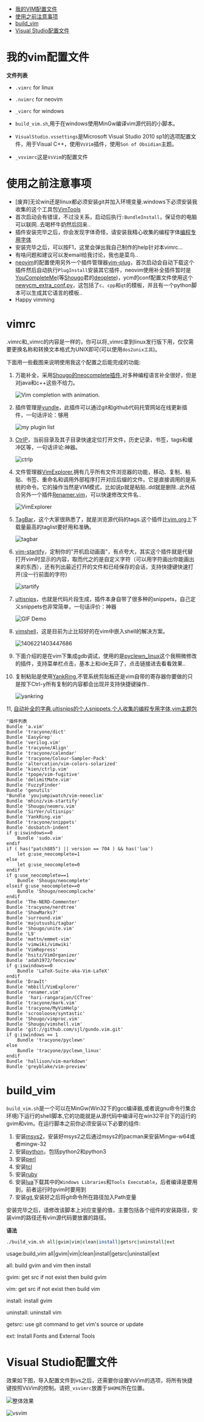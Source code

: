 - [我的VIM配置文件](#我的vim配置文件)
- [使用之前注意事项](#使用之前注意事项)
- [build_vim](#build_vim)
- [Visual Studio配置文件](#Visual-Studio配置文件)

# 我的vim配置文件

**文件列表**

- `.vimrc` for linux  

- `.nvimrc` for neovim

- `_vimrc` for windows  

- `build_vim.sh`,用于在windows使用MinGw编译vim源代码的小脚本。

- `VisualStudio.vssettings`是Microsoft Visual Studio 2010 sp1的选项配置文件，用于Visual C++，使用`VsVim`插件，使用`Son of Obsidian`主题。

- `_vsvimrc`这是`VsVim`的配置文件

# 使用之前注意事项

* [废弃]无论win还是linux都必须安装git并加入环境变量.windows下必须安装我收集的这个工具包[VimTools](https://github.com/tracyone/VimTools)
* 首次启动会有错误，不过没关系，启动后执行`:BundleInstall`，保证你的电脑可以联网..去喝杯牛奶然后回来..
* 插件安装完毕之后，你会发现字体奇怪，请安装我精心收集的编程字体[编程专用字体](https://github.com/tracyone/program_font)
* 安装完毕之后，可以按F1，这里会弹出我自己制作的help针对本vimrc...
* 有啥问题和建议可以发email给我讨论，我也是菜鸟..
* [neovim](https://github.com/neovim/neovim)的配置使用另外一个插件管理器[vim-plug](https://github.com/junegunn/vim-plug)，首次启动会自动下载这个插件然后自动执行`PlugInstall`安装其它插件，neovim使用补全插件暂时是[YouCompleteMe](https://github.com/Valloric/YouCompleteMe)(等[Shougo](https://github.com/Shougo)君的[deoplete](https://github.com/Shougo/deoplete.nvim))，ycm的conf配置文件使用这个[newycm_extra_conf.py](https://github.com/robturtle/newycm_extra_conf.py)，这包括了`c`、`cpp`和`qt`的模板，并且有一个python脚本可以生成其它语言的模板..
* Happy vimming

# vimrc

.vimrc和_vimrc的内容是一样的，你可以将_vimrc拿到linux发行版下用，仅仅需要更换名称和转换文本格式为UNIX即可(可以使用`dos2unix工具`)。

下面用一些截图来说明使用我这个配置之后能完成的功能:

1. 万能补全，采用[Shougo的neocomplete插件](https://github.com/Shougo/neocomplete.vim),对多种编程语言补全很好，但是对java和c++这些不给力。

	![Vim completion with animation.](https://f.cloud.github.com/assets/214488/623496/94ed19a2-cf68-11e2-8d33-3aad8a39d7c1.gif)

2. 插件管理是[vundle](https://github.com/gmarik/Vundle.vim)，此插件可以通过git和github代码托管网站在线更新插件，一句话评论：够用

	![my plugin list](https://cloud.githubusercontent.com/assets/4246425/3328131/c0472718-f7b8-11e3-87ab-3483a2bfd61e.png)

3. [CtrlP](https://github.com/kien/ctrlp.vim)，当前目录及其子目录快速定位打开文件，历史记录，书签，tags和缓冲区等，一句话评论:神器。

	![ctrlp](https://cloud.githubusercontent.com/assets/4246425/3328197/a0574cfc-f7b9-11e3-86c1-0dc9ab460e91.png)

4. 文件管理器[VimExplorer](https://github.com/mbbill/VimExplorer.git),拥有几乎所有文件浏览器的功能，移动、复制、粘贴、书签、重命名和调用外部程序打开对应后缀的文件。它是直接调用的是系统的命令。它的操作当然是VIM模式，比如说p就是粘贴..dd就是删除..此外结合另外一个插件[Renamer.vim](https://github.com/vim-scripts/renamer.vim)，可以快速修改文件名..

	![VimExplorer](https://cloud.githubusercontent.com/assets/4246425/3328302/1a53973a-f7bb-11e3-9159-5698f91b4bd8.png)

5. [TagBar](https://github.com/majutsushi/tagbar.git)，这个大家很熟悉了，就是浏览源代码的tags.这个插件比[vim.org](www.vim.org)上下载量最高的taglist要好用和准确。

	![tagbar](https://cloud.githubusercontent.com/assets/4246425/3328527/8bbe2bcc-f7bd-11e3-9f8e-fcba3f34cb17.png)

6. [vim-startify](https://github.com/mhinz/vim-startify)，定制你的"开机启动画面"，有点夸大，其实这个插件就是代替打开vim时显示的内容，取而代之的是自定义字符（可以用字符画出你能画出来的东西），还有列出最近打开的文件和已经保存的会话，支持快捷键快速打开(没一行前面的字符)

	![startify](https://cloud.githubusercontent.com/assets/4246425/3328744/7a04d42e-f7bf-11e3-9eb0-6fd8ea07deed.png)

7. [ultisnips](https://github.com/SirVer/ultisnips)，也就是代码片段生成，插件本身自带了很多种的snippets，自己定义snippets也非常简单，一句话评价：神器

	![GIF Demo](https://raw.github.com/SirVer/ultisnips/master/doc/demo.gif)

8. [vimshell](https://github.com/Shougo/vimshell.vim)，这是目前为止比较好的在vim中嵌入shell的解决方案。

	![1406221403447686](https://cloud.githubusercontent.com/assets/4246425/3351706/bf344db0-fa1a-11e3-888e-98f0b88e6be9.gif)

9. 下面介绍的是在vim下集成gdb调试，使用的是[pyclewn_linux](https://github.com/tracyone/pyclewn_linux)这个我稍微修改的插件，支持菜单栏点击，基本上和ide无异了，点击链接进去看看效果..

10. 复制粘贴是使用[YankRing](https://github.com/vim-scripts/YankRing.vim),不管系统剪贴板还是vim自带的寄存器你要做的只是按下Ctrl-y所有复制的内容都会出现并支持快捷键操作.. 

    ![yankring](https://cloud.githubusercontent.com/assets/4246425/4692255/904aff64-5756-11e4-9fe5-3b1d1575e0e8.png)

11, [自动补全的字典](https://github.com/tracyone/dict),[ultisnips的个人snippets](https://github.com/tracyone/snippets),[个人收集的编程专用字体](https://github.com/tracyone/program_font),[vim主题包](https://github.com/tracyone/Colour-Sampler-Pack)


```vim
"插件列表
Bundle 'a.vim'
Bundle 'tracyone/dict'
Bundle 'EasyGrep'
Bundle 'verilog.vim'
Bundle 'tracyone/Align'
Bundle 'tracyone/calendar'
Bundle 'tracyone/Colour-Sampler-Pack'
Bundle 'altercation/vim-colors-solarized'
Bundle 'kien/ctrlp.vim'
Bundle 'tpope/vim-fugitive'
Bundle 'delimitMate.vim'
Bundle 'FuzzyFinder'
Bundle 'genutils'
"Bundle 'youjumpiwatch/vim-neoeclim'
Bundle 'mhinz/vim-startify'
Bundle 'Shougo/neomru.vim'
Bundle 'SirVer/ultisnips'
Bundle 'YankRing.vim'
Bundle 'tracyone/snippets'
Bundle 'dosbatch-indent'
if g:iswindows==0
    Bundle 'sudo.vim'
endif
if ( has("patch885") || version == 704 ) && has('lua')
    let g:use_neocomplete=1
else
    let g:use_neocomplete=0
endif
if g:use_neocomplete==1
    Bundle 'Shougo/neocomplete'
elseif g:use_neocomplete==0
    Bundle 'Shougo/neocomplcache'
endif
Bundle 'The-NERD-Commenter'
Bundle 'tracyone/nerdtree'
Bundle 'ShowMarks7'
Bundle 'surround.vim'
Bundle 'majutsushi/tagbar'
Bundle 'Shougo/unite.vim'
Bundle 'L9'
Bundle 'mattn/emmet-vim'
Bundle 'vimwiki/vimwiki'
Bundle 'VimRepress'
Bundle 'hsitz/VimOrganizer'
Bundle 'adah1972/fencview'
if g:iswindows==0
    Bundle 'LaTeX-Suite-aka-Vim-LaTeX'
endif
Bundle 'DrawIt'
Bundle 'mbbill/VimExplorer'
Bundle 'renamer.vim'
Bundle  'hari-rangarajan/CCTree'
Bundle 'tracyone/mark.vim'
Bundle 'tracyone/MyVimHelp'
Bundle 'scrooloose/syntastic'
Bundle 'Shougo/vimproc.vim'
Bundle 'Shougo/vimshell.vim'
Bundle 'git://github.com/sjl/gundo.vim.git'
if g:iswindows == 1
    Bundle 'tracyone/pyclewn' 
else
    Bundle 'tracyone/pyclewn_linux' 
endif
Bundle 'hallison/vim-markdown'
Bundle 'greyblake/vim-preview'
```


# build_vim

`build_vim.sh`是一个可以在MinGw(Win32下的gcc编译器,或者说gnu命令行集合环境)下运行的shell脚本,它的功能就是从源代码中编译可在win32平台下的运行的gvim和vim。在运行脚本之前你必须安装以下必要的组件:

1. 安装[msys2](msys2.github.io)，安装好msys2之后通过msys2的pacman来安装Mingw-w64或者mingw-32
2. 安装[python](https://www.python.org/downloads/)，包括python2和python3
3. 安装[perl](http://strawberryperl.com/)
4. 安装[tcl](http://www.activestate.com/activetcl/downloads)
5. 安装[ruby](https://www.ruby-lang.org/en/downloads/)
6. 安装[lua](http://luabinaries.sourceforge.net/)下载其中的`Windows Libraries`和`Tools Executable`，后者编译是要用到，前者运行时gvim时要用到
7. 安装[git](https://msysgit.github.io/),安装好之后将git命令所在路径加入Path变量

安装完毕之后，请修改该脚本上对应变量的值，主要包括各个组件的安装路径，安装vim的路径还有vim源代码要放置的路径。


**语法**

```bash
./build_vim.sh all|gvim|vim|clean|install|getsrc|uninstall|ext  
```
  usage:build_vim all|gvim|vim|clean|install|getsrc|uninstall|ext

  all:            build gvim and vim then install

  gvim:           get src if not exist then build gvim

  vim:            get src if not exist then build vim

  install:        install gvim

  uninstall:      uninstall vim

  getsrc:         use git command to get vim's source or update

  ext:            Install Fonts and External Tools


# Visual Studio配置文件

效果如下图，导入配置文件到vs之后，还需要你设置VsVim的选项，将所有快捷键按照VsVim的控制。请把`_vsvimrc`放置于`$HOME`所在位置。

![整体效果](https://cloud.githubusercontent.com/assets/4246425/7606246/b51015a2-f989-11e4-81b1-b0a8936351ec.PNG)

![vsvim](https://cloud.githubusercontent.com/assets/4246425/7606244/b09dd4fa-f989-11e4-925c-4fb3472b92d0.PNG)

